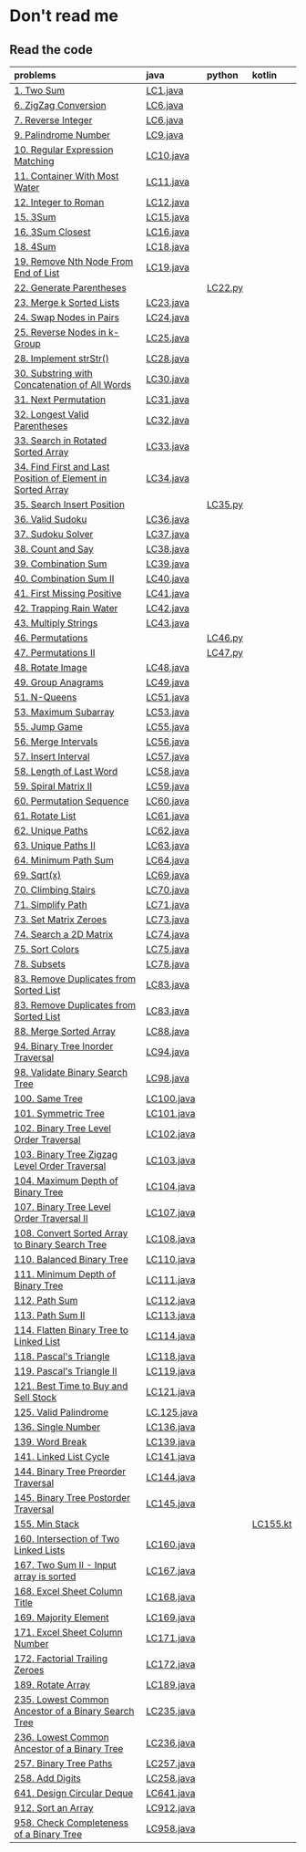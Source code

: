 # Don't read me

## Read the code

|problems|java|python|kotlin|
|:----|:----|:---|:---|
|[1. Two Sum](https://leetcode.com/problems/two-sum/)|[LC1.java](./src/LC1.java)|
|[6. ZigZag Conversion](https://leetcode.com/problems/zigzag-conversion/)|[LC6.java](./src/LC6.java)|
|[7. Reverse Integer](https://leetcode.com/problems/reverse-integer/)|[LC6.java](./src/LC6.java)|
|[9. Palindrome Number](https://leetcode.com/problems/palindrome-number/)|[LC9.java](./src/LC9.java)|
|[10. Regular Expression Matching](https://leetcode.com/problems/regular-expression-matching/)|[LC10.java](./src/LC10.java)|
|[11. Container With Most Water](https://leetcode.com/problems/container-with-most-water/)|[LC11.java](./src/LC11.java)|
|[12. Integer to Roman](https://leetcode.com/problems/integer-to-roman/)|[LC12.java](./src/LC12.java)|
|[15. 3Sum](https://leetcode.com/problems/3sum/)|[LC15.java](./src/LC15.java)|
|[16. 3Sum Closest](https://leetcode.com/problems/3sum-closest/)|[LC16.java](./src/LC16.java)|
|[18. 4Sum](https://leetcode.com/problems/4sum/)|[LC18.java](./src/LC18.java)|
|[19. Remove Nth Node From End of List](https://leetcode.com/problems/remove-nth-node-from-end-of-list/)|[LC19.java](./src/LC19.java)|
|[22. Generate Parentheses](https://leetcode.com/problems/generate-parentheses/)| |[LC22.py](./src/LC22.py)|
|[23. Merge k Sorted Lists](https://leetcode.com/problems/merge-k-sorted-lists/)|[LC23.java](./src/LC23.java)|
|[24. Swap Nodes in Pairs](https://leetcode.com/problems/swap-nodes-in-pairs/)|[LC24.java](./src/LC24.java)|
|[25. Reverse Nodes in k-Group](https://leetcode.com/problems/reverse-nodes-in-k-group/)|[LC25.java](./src/LC25.java)|
|[28. Implement strStr()](https://leetcode.com/problems/implement-strstr/)|[LC28.java](./src/LC28.java)|
|[30. Substring with Concatenation of All Words](https://leetcode.com/problems/substring-with-concatenation-of-all-words/)|[LC30.java](./src/LC30.java)||
|[31. Next Permutation](https://leetcode.com/problems/next-permutation/)|[LC31.java](./src/LC31.java)|
|[32. Longest Valid Parentheses](https://leetcode.com/problems/longest-valid-parentheses/)|[LC32.java](./src/LC32.java)|
|[33. Search in Rotated Sorted Array](https://leetcode.com/problems/search-in-rotated-sorted-array/)|[LC33.java](./src/LC33.java)|
|[34. Find First and Last Position of Element in Sorted Array](https://leetcode.com/problems/find-first-and-last-position-of-element-in-sorted-array/)|[LC34.java](./src/LC34.java)|
|[35. Search Insert Position](https://leetcode.com/problems/search-insert-position/)| |[LC35.py](./src/LC35.py)|
|[36. Valid Sudoku](https://leetcode.com/problems/valid-sudoku/)|[LC36.java](./src/LC36.java)|
|[37. Sudoku Solver](https://leetcode.com/problems/sudoku-solver/)|[LC37.java](./src/LC37.java)|
|[38. Count and Say](https://leetcode.com/problems/count-and-say/)|[LC38.java](./src/LC38.java)|
|[39. Combination Sum](https://leetcode.com/problems/combination-sum/)|[LC39.java](./src/LC39.java)|
|[40. Combination Sum II](https://leetcode.com/problems/combination-sum-ii/)|[LC40.java](./src/LC40.java)||
|[41. First Missing Positive](https://leetcode.com/problems/first-missing-positive/)|[LC41.java](./src/LC41.java)||
|[42. Trapping Rain Water](https://leetcode.com/problems/trapping-rain-water/)|[LC42.java](./src/LC42.java)|
|[43. Multiply Strings](https://leetcode.com/problems/multiply-strings/)|[LC43.java](./src/LC43.java)||
|[46. Permutations](https://leetcode.com/problems/permutations/)||[LC46.py](./src/LC46.py)|
|[47. Permutations II](https://leetcode.com/problems/permutations-ii)||[LC47.py](./src/LC47.py)|
|[48. Rotate Image](https://leetcode.com/problems/rotate-image/)|[LC48.java](./src/LC48.java)|
|[49. Group Anagrams](https://leetcode.com/problems/group-anagrams/submissions/)|[LC49.java](./src/LC49.java)||
|[51. N-Queens](https://leetcode.com/problems/n-queens/)|[LC51.java](./src/LC51.java)|
|[53. Maximum Subarray](https://leetcode.com/problems/maximum-subarray/)|[LC53.java](./src/LC53.java)|
|[55. Jump Game](https://leetcode.com/problems/jump-game/)|[LC55.java](./src/LC55.java)|
|[56. Merge Intervals](https://leetcode.com/problems/merge-intervals/)|[LC56.java](./src/LC56.java)|
|[57. Insert Interval](https://leetcode.com/problems/insert-interval/)|[LC57.java](./src/LC57.java)|
|[58. Length of Last Word](https://leetcode.com/problems/length-of-last-word/)|[LC58.java](./src/LC58.java)|
|[59. Spiral Matrix II](https://leetcode.com/problems/spiral-matrix-ii/)|[LC59.java](./src/LC59.java)|
|[60. Permutation Sequence](https://leetcode.com/problems/permutation-sequence/)|[LC60.java](./src/LC60.java)|
|[61. Rotate List](https://leetcode.com/problems/rotate-list/)|[LC61.java](./src/LC61.java)|
|[62. Unique Paths](https://leetcode.com/problems/unique-paths/)|[LC62.java](./src/LC62.java)|
|[63. Unique Paths II](https://leetcode.com/problems/unique-paths-ii/)|[LC63.java](./src/LC63.java)|
|[64. Minimum Path Sum](https://leetcode.com/problems/minimum-path-sum/)|[LC64.java](./src/LC64.java)|
|[69. Sqrt(x)](https://leetcode.com/problems/sqrtx/)|[LC69.java](./src/LC69.java)|
|[70. Climbing Stairs](https://leetcode.com/problems/climbing-stairs/)|[LC70.java](./src/LC70.java)|
|[71. Simplify Path](https://leetcode.com/problems/simplify-path/)|[LC71.java](./src/LC71.java)|
|[73. Set Matrix Zeroes](https://leetcode.com/problems/set-matrix-zeroes/)|[LC73.java](./src/LC73.java)|
|[74. Search a 2D Matrix](https://leetcode.com/problems/search-a-2d-matrix/)|[LC74.java](./src/LC74.java)|
|[75. Sort Colors](https://leetcode.com/problems/sort-colors/)|[LC75.java](./src/LC75.java)|
|[78. Subsets](https://leetcode.com/problems/subsets/)|[LC78.java](./src/LC78.java)|
|[83. Remove Duplicates from Sorted List](https://leetcode.com/problems/remove-duplicates-from-sorted-list/)|[LC83.java](./src/LC88.java)|
|[83. Remove Duplicates from Sorted List](https://leetcode.com/problems/remove-duplicates-from-sorted-list/)|[LC83.java](./src/LC88.java)|
|[88. Merge Sorted Array](https://leetcode.com/problems/merge-sorted-array/)|[LC88.java](./src/LC88.java)|
|[94. Binary Tree Inorder Traversal](https://leetcode.com/problems/binary-tree-inorder-traversal/)|[LC94.java](./src/LC94.java)|
|[98. Validate Binary Search Tree](https://leetcode.com/problems/validate-binary-search-tree/)|[LC98.java](./src/LC98.java)|
|[100. Same Tree](https://leetcode.com/problems/same-tree/)|[LC100.java](./src/LC100.java)|
|[101. Symmetric Tree](https://leetcode.com/problems/symmetric-tree/)|[LC101.java](./src/LC101.java)|
|[102. Binary Tree Level Order Traversal](https://leetcode.com/problems/binary-tree-level-order-traversal/)|[LC102.java](./src/LC102.java)|
|[103. Binary Tree Zigzag Level Order Traversal](https://leetcode.com/problems/binary-tree-zigzag-level-order-traversal/)|[LC103.java](./src/LC103.java)|
|[104. Maximum Depth of Binary Tree](https://leetcode.com/problems/maximum-depth-of-binary-tree/)|[LC104.java](./src/LC104.java)|
|[107. Binary Tree Level Order Traversal II](https://leetcode.com/problems/binary-tree-level-order-traversal-ii/)|[LC107.java](./src/LC107.java)|
|[108. Convert Sorted Array to Binary Search Tree](https://leetcode.com/problems/convert-sorted-array-to-binary-search-tree/)|[LC108.java](./src/LC102.java)|
|[110. Balanced Binary Tree](https://leetcode.com/problems/balanced-binary-tree/)|[LC110.java](./src/LC110.java)|
|[111. Minimum Depth of Binary Tree](https://leetcode.com/problems/minimum-depth-of-binary-tree/)|[LC111.java](./src/LC111.java)|||
|[112. Path Sum](https://leetcode.com/problems/path-sum/submissions/)|[LC112.java](./src/LC112.java)|
|[113. Path Sum II](https://leetcode.com/problems/path-sum-ii/)|[LC113.java](./src/LC113.java)|
|[114. Flatten Binary Tree to Linked List](https://leetcode.com/problems/flatten-binary-tree-to-linked-list/)|[LC114.java](./src/LC114.java)|
|[118. Pascal's Triangle](https://leetcode.com/problems/pascals-triangle/)|[LC118.java](./src/LC118.java)||
|[119. Pascal's Triangle II](https://leetcode.com/problems/pascals-triangle-ii/)|[LC119.java](./src/LC119.java)|
|[121. Best Time to Buy and Sell Stock](https://leetcode.com/problems/best-time-to-buy-and-sell-stock/)|[LC121.java](./src/LC121.java)
|[125. Valid Palindrome](https://leetcode.com/problems/valid-palindrome/)|[LC.125.java](./src/LC125.java)|
|[136. Single Number](https://leetcode.com/problems/single-number/)|[LC136.java](./src/LC136.java)|
|[139. Word Break](https://leetcode.com/problems/word-break/)|[LC139.java](./src/LC139.java)|
|[141. Linked List Cycle](https://leetcode.com/problems/linked-list-cycle/)|[LC141.java](./src/LC141.java)|
|[144. Binary Tree Preorder Traversal](https://leetcode.com/problems/binary-tree-preorder-traversal/)|[LC144.java](./src/LC144.java)|
|[145. Binary Tree Postorder Traversal](https://leetcode.com/problems/binary-tree-postorder-traversal/)|[LC145.java](./src/LC145.java)|
|[155. Min Stack](https://leetcode.com/problems/min-stack/)| | |[LC155.kt](./src/LC155.kt)|
|[160. Intersection of Two Linked Lists](https://leetcode.com/problems/intersection-of-two-linked-lists/)|[LC160.java](./src/LC160.java)|
|[167. Two Sum II - Input array is sorted](https://leetcode.com/problems/two-sum-ii-input-array-is-sorted/)|[LC167.java](./src/LC167.java)|
|[168. Excel Sheet Column Title](https://leetcode.com/problems/excel-sheet-column-title/)|[LC168.java](./src/LC168.java)|
|[169. Majority Element](https://leetcode.com/problems/majority-element/)|[LC169.java](./src/LC169.java)|
|[171. Excel Sheet Column Number](https://leetcode.com/problems/excel-sheet-column-number/)|[LC171.java](./src/LC171.java)|
|[172. Factorial Trailing Zeroes](https://leetcode.com/problems/factorial-trailing-zeroes/)|[LC172,java](./src/LC172.java)
|[189. Rotate Array](https://leetcode.com/problems/rotate-array/)|[LC189.java](./src/LC189.java)|
|[235. Lowest Common Ancestor of a Binary Search Tree](https://leetcode.com/problems/rotate-array/)|[LC235.java](./src/LC189.java)|
|[236. Lowest Common Ancestor of a Binary Tree](https://leetcode.com/problems/lowest-common-ancestor-of-a-binary-tree/)|[LC236.java](./src/LC236.java)|
|[257. Binary Tree Paths](https://leetcode.com/problems/binary-tree-paths/)|[LC257.java](./src/LC257.java)|
|[258. Add Digits](https://leetcode.com/problems/add-digits/)|[LC258.java](./src/LC258.java)|
|[641. Design Circular Deque](https://leetcode.com/problems/design-circular-deque/)|[LC641.java](./src/LC641.java)|
|[912. Sort an Array](https://leetcode.com/problems/sort-an-array/)|[LC912.java](./src/LC912.java)|||
|[958. Check Completeness of a Binary Tree](https://leetcode.com/problems/check-completeness-of-a-binary-tree/)|[LC958.java](./src/LC958.java)|||
